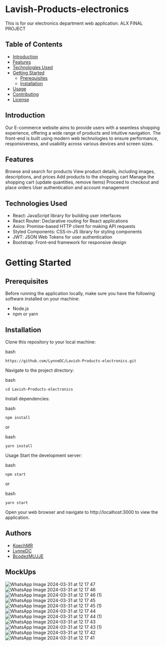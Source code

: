 # Lavish-Products-electronics
This is for our electronics department web application. ALX FINAL PROJECT

## Table of Contents
- [Introduction](#introduction)
- [Features](#features)
- [Technologies Used](#technologies-used)
- [Getting Started](#getting-started)
  - [Prerequisites](#prerequisites)
  - [Installation](#installation)
- [Usage](#usage)
- [Contributing](#contributing)
- [License](#license)
## Introduction
Our E-commerce website aims to provide users with a seamless shopping experience, offering a wide range of products and intuitive navigation. The front-end is built using modern web technologies to ensure performance, responsiveness, and usability across various devices and screen sizes.

## Features
Browse and search for products
View product details, including images, descriptions, and prices
Add products to the shopping cart
Manage the shopping cart (update quantities, remove items)
Proceed to checkout and place orders
User authentication and account management
## Technologies Used
- React: JavaScript library for building user interfaces
- React Router: Declarative routing for React applications
- Axios: Promise-based HTTP client for making API requests
- Styled Components: CSS-in-JS library for styling components
- JWT: JSON Web Tokens for user authentication
- Bootstrap: Front-end framework for responsive design
# Getting Started
## Prerequisites
Before running the application locally, make sure you have the following software installed on your machine:

- Node.js
- npm or yarn
## Installation
Clone this repository to your local machine:

bash
```
https://github.com/LynneDC/Lavish-Products-electronics.git
```
Navigate to the project directory:

bash
```
cd Lavish-Products-electronics
```
Install dependencies:

bash
```
npm install
```
or

bash
```
yarn install
```
Usage
Start the development server:

bash
```
npm start
```
or

bash
```
yarn start
```
Open your web browser and navigate to http://localhost:3000 to view the application.

## Authors 
- [KoechMR](https://github.com/koechMR)
- [LynneDC](https://github.com/LynneDC)
- [BcodezMUJJE](https://github.com/BcodezMUJJE)


## MockUps
![WhatsApp Image 2024-03-31 at 12 17 47](https://github.com/LynneDC/Lavish-Products-electronics/assets/125450966/943cc650-b1cb-476f-8c8d-38aec9df2523)
![WhatsApp Image 2024-03-31 at 12 17 46](https://github.com/LynneDC/Lavish-Products-electronics/assets/125450966/ab9d918e-b49f-44f3-aed8-2e9e9c932fc3)
![WhatsApp Image 2024-03-31 at 12 17 46 (1)](https://github.com/LynneDC/Lavish-Products-electronics/assets/125450966/668d4f03-5895-4590-82aa-7c44fe5bdf31)
![WhatsApp Image 2024-03-31 at 12 17 45](https://github.com/LynneDC/Lavish-Products-electronics/assets/125450966/6fc2603d-7f97-486e-bc46-fc9e75244a55)
![WhatsApp Image 2024-03-31 at 12 17 45 (1)](https://github.com/LynneDC/Lavish-Products-electronics/assets/125450966/1ca41be8-c19d-4453-be32-47e05144e24a)
![WhatsApp Image 2024-03-31 at 12 17 44](https://github.com/LynneDC/Lavish-Products-electronics/assets/125450966/fe66e6fd-ae42-4346-87af-2d45c875373e)
![WhatsApp Image 2024-03-31 at 12 17 44 (1)](https://github.com/LynneDC/Lavish-Products-electronics/assets/125450966/00fa2033-0d98-4923-b913-fd2f48cfae8d)
![WhatsApp Image 2024-03-31 at 12 17 43](https://github.com/LynneDC/Lavish-Products-electronics/assets/125450966/2be84946-1467-4ba8-b8b5-2f60bfa12ef5)
![WhatsApp Image 2024-03-31 at 12 17 43 (1)](https://github.com/LynneDC/Lavish-Products-electronics/assets/125450966/c1104f3a-ec26-4f91-9c9d-8b6371e97855)
![WhatsApp Image 2024-03-31 at 12 17 42](https://github.com/LynneDC/Lavish-Products-electronics/assets/125450966/ade0974f-e408-474d-b7b7-2fef54fd81db)
![WhatsApp Image 2024-03-31 at 12 17 41](https://github.com/LynneDC/Lavish-Products-electronics/assets/125450966/ef98b0c7-a8c1-457b-9497-d20b31750b0f)
